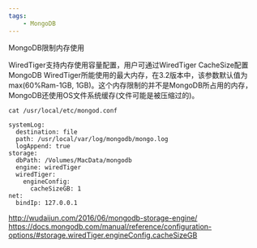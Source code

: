 ```yaml
---
tags:
    - MongoDB
---
```


MongoDB限制内存使用

WiredTiger支持内存使用容量配置，用户可通过WiredTiger CacheSize配置MongoDB WiredTiger所能使用的最大内存，在3.2版本中，该参数默认值为max(60%Ram-1GB, 1GB)。这个内存限制的并不是MongoDB所占用的内存，MongoDB还使用OS文件系统缓存(文件可能是被压缩过的)。


```
cat /usr/local/etc/mongod.conf
```

```
systemLog:
  destination: file
  path: /usr/local/var/log/mongodb/mongo.log
  logAppend: true
storage:
  dbPath: /Volumes/MacData/mongodb
  engine: wiredTiger
  wiredTiger:
    engineConfig:
      cacheSizeGB: 1
net:
  bindIp: 127.0.0.1
```

http://wudaijun.com/2016/06/mongodb-storage-engine/
https://docs.mongodb.com/manual/reference/configuration-options/#storage.wiredTiger.engineConfig.cacheSizeGB